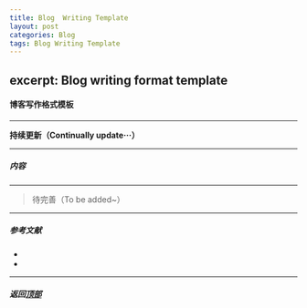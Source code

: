 ```yaml
---
title: Blog  Writing Template
layout: post
categories: Blog
tags: Blog Writing Template
---
```

excerpt: Blog writing format template
---
#### 博客写作格式模板 <span id="home">
---

__持续更新（Continually update···）__

---

##### 内容




---

> 待完善（To be added~）

---


##### 参考文献 <span id="4">
- []()
- []()


---
##### **返回[顶部](#home)**
